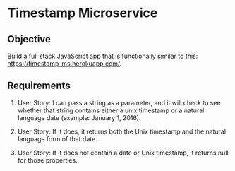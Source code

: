 # Timestamp Microservice

## Objective

Build a full stack JavaScript app that is functionally similar to this: https://timestamp-ms.herokuapp.com/.

## Requirements

1.  User Story: I can pass a string as a parameter, and it will check to see whether that string contains either a unix timestamp or a natural language date (example: January 1, 2016).

2.  User Story: If it does, it returns both the Unix timestamp and the natural language form of that date.

3.  User Story: If it does not contain a date or Unix timestamp, it returns null for those properties.

